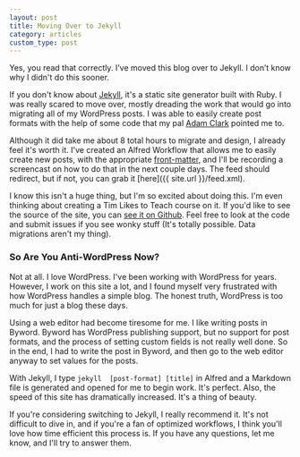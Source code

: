 ```yaml
---
layout: post
title: Moving Over to Jekyll
category: articles
custom_type: post
---
```

Yes, you read that correctly. I’ve moved this blog over to Jekyll. I don’t know why I didn't do this sooner.

If you don't know about [Jekyll](http://jekyllrb.com/), it's a static site generator built with Ruby. I was really scared to move over, mostly dreading the work that would go into migrating all of my WordPress posts.  I was able to easily create post formats with the help of some code that my pal [Adam Clark](http://avclark.com) pointed me to. 

Although it did take me about 8 total hours to migrate and design, I already feel it's worth it.  I've created an Alfred Workflow that allows me to easily create new posts, with the appropriate [front-matter](http://jekyllrb.com/docs/frontmatter/), and I'll be recording a screencast on how to do that in the next couple days. The feed should redirect, but if not, you can grab it [here]({{ site.url }}/feed.xml). 

I know this isn't a huge thing, but I'm so excited about doing this. I'm even thinking about creating a Tim Likes to Teach course on it. If you'd like to see the source of the site, you can [see it on Github](https://github.com/ttimsmith/ttimsmith.com). Feel free to look at the code and submit issues if you see wonky stuff (It's totally possible. Data migrations aren't my thing).

### So Are You Anti-WordPress Now?
Not at all. I love WordPress. I've been working with WordPress for years. However, I work on this site a lot, and I found myself very frustrated with how WordPress handles a simple blog. The honest truth, WordPress is too much for just a blog these days. 

Using a web editor had become tiresome for me. I like writing posts in Byword. Byword has WordPress publishing support, but no support for post formats, and the process of setting custom fields is not really well done. So in the end, I had to write the post in Byword, and then go to the web editor anyway to set values for the posts. 

With Jekyll, I type `jekyll  [post-format] [title]` in Alfred and a Markdown file is generated and opened for me to begin work. It's perfect.  Also, the speed of this site has dramatically increased. It's a thing of beauty. 

If you're considering switching to Jekyll, I really recommend it. It's not difficult to dive in, and if you're a fan of optimized workflows, I think you'll love how time efficient this process is. If you have any questions, let me know, and I'll try to answer them.

